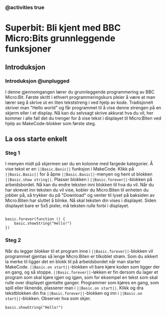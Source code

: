 ### @activities true

# Superbit: Bli kjent med BBC Micro:Bits grunnleggende funksjoner
## Introduksjon
### Introduksjon @unplugged

I denne gjennomgangen lærer du grunnleggende programmering av BBC Micro:Bit.
Første skritt i ethvert programmeringskurs pleier å være at man lærer seg å skrive ut en liten tekststreng i ved hjelp av kode.
Tradisjonelt skriver man "Hello world" og får programmet til å vise denne strengen på en skjerm eller i et display. 
Nå kan du selvsagt skrive akkurat hva du vil, her kommer i alle fall det du trenger for å vise tekst i displayet til Micro:Biten ved hjelp av MakeCode-blokker som første steg.

## La oss starte enkelt

### Steg 1
I menyen midt på skjermen ser du en kolonne med fargede kategorier. Å vise tekst er en ``||Basic.Basic||`` funksjon i MakeCode. Klikk på ``||Basic.Basic||`` for å åpne ``||Basic.Basic||``-menyen og hent ut blokken ``||Basic.show string||``.
Plasser blokken i ``||Basic.forever||``-blokken på arbeidsbordet. Nå kan du endre teksten inni blokken til hva du vil.
Når du har skrevet inn teksten du vil vise, kobler du Micro:Biten til enheten du jobber på, så trykker du på "Download" og venter til lyset på baksiden av Micro:Biten har sluttet å blinke.
Nå skal teksten din vises i displayet. Siden displayet bare er 5x5 pixler, må teksten rulle forbi i displayet.

```blocks

basic.forever(function () {
    basic.showString("Hello!")
})
```

### Steg 2
Når du legger blokker til et program inne i ``||Basic.forever||``-blokken vil programmet gjentas så lenge Micro:Biten er tilkoblet strøm.
Som du sikkert la merke til ligger det en blokk til på arbeidsbordet når man starter MakeCode. ``||Basic.on start||``-blokken vil bare kjøre koden som ligger der en gang, og så stoppe.
``||Basic.forever||``-løkken er fin dersom du lager et program som skal kjøre igjen og igjen, som for eksempel en tekst som skal rulle over displayet gjentatte ganger.
Programmer som kjøres en gang, som spill eller liknende, plasserer man i ``||Basic.on start||``.
Klikk og dra tekstblokken din fra ``||Basic.forever||``-blokken og inn i ``||Basic.on start||``-blokken. Observer hva som skjer.

```blocks
basic.showString("Hello!")
```




